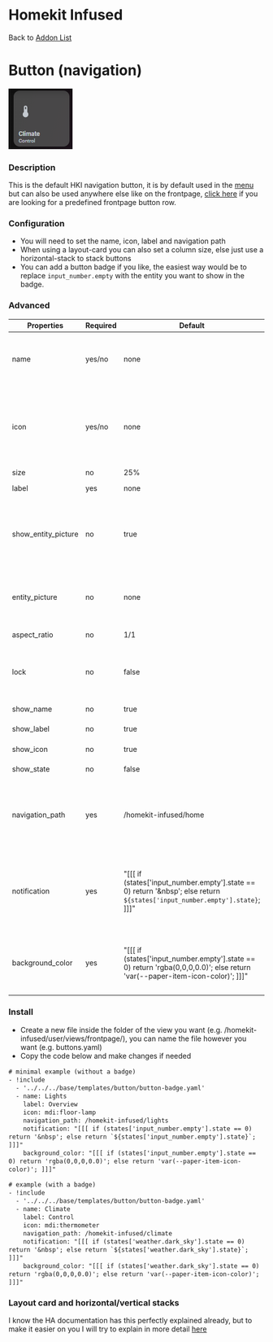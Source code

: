 # Homekit Infused

Back to [Addon List](../addon_list.md)

# Button (navigation)

![Homekit Infused](../images/button-navigation.png)

### Description
This is the default HKI navigation button, it is by default used in the [menu](menu-card.md) but can also be used anywhere else like on the frontpage, [click here](frontpage-buttons.md) if you are looking for a predefined frontpage button row.

### Configuration
- You will need to set the name, icon, label and navigation path
- When using a layout-card you can also set a column size, else just use a horizontal-stack to stack buttons
- You can add a button badge if you like, the easiest way would be to replace `input_number.empty` with the entity you want to show in the badge.

### Advanced

| Properties | Required | Default | Description |
|----------------------------------|-------------|----------------------------------|----------------------------------------------------------------------------------------------------------------------------------------------------------------------|
| name | yes/no | none | Sets the name for the button, if the entity has a friendly name in customize.yaml this is not required! (this accepts JS templates, see examples below) |
| icon | yes/no | none | Sets the icon for the button, if an entity_picture is set either in this config or in customize.yaml, the icon will be hidden! if this entity has an icon set in customize.yaml this is not required (this accepts JS templates, see examples below) |
| size | no | 25% | Sets the size of the icon |
| label | yes | none | Sets the label for the button (this accepts JS templates) |
| show_entity_picture | no | true | Set to show entity_picture instead of an icon, set this to false if you've set an entity_picture in customize.yaml and want to override it by showing an icon instead, else just leave the default setting | 
| entity_picture | no | none | Sets an entity_picture for this icon, this must be a path to an image (e.g. /local/images/your_image.png). This will override the icon setting! |
| aspect_ratio | no | 1/1 | Sets the aspect_ratio for the button |
| lock | no | false | Sets if the button will be locked, you can unlock a button by a tap, you will need to press it again to activate (this is useful to avoid accidental presses) |
| show_name | no | true | Show/hide the name on the button |
| show_label | no | true | Show/hide the label on the button |
| show_icon | no | true | Show/hide the icon on the button |
| show_state | no | false | Show/hide the state on the button |
| navigation_path | yes | /homekit-infused/home | Sets the path the button should point to, you can ONLY choose any of the included views, to find out the path names you can open the `/homekit-infused/user/views/` folder. The folder names are exactly the same as their paths |
| notification | yes | "[[[ if (states['input_number.empty'].state == 0) return '&nbsp'; else return `${states['input_number.empty'].state}`; ]]]" | Set a badge on a button, the badge will show what is set in the template, to make it easy all you'd need to do is replace the `input_number.empty` entity for an entity of which you want the state to be shown inside the badge (this accepts JS templates) |
| background_color | yes | "[[[ if (states['input_number.empty'].state == 0) return 'rgba(0,0,0,0.0)'; else return 'var(--paper-item-icon-color)'; ]]]" | Sets background color of the badge, to make it easy all you'd need to do is replace the `input_number.empty` with the exact same entity as you have put inside the notification parameter explained above |


### Install
- Create a new file inside the folder of the view you want (e.g. /homekit-infused/user/views/frontpage/), you can name the file however you want (e.g. buttons.yaml)
- Copy the code below and make changes if needed

```
# minimal example (without a badge)
- !include
  - '../../../base/templates/button/button-badge.yaml'
  - name: Lights
    label: Overview
    icon: mdi:floor-lamp
    navigation_path: /homekit-infused/lights
    notification: "[[[ if (states['input_number.empty'].state == 0) return '&nbsp'; else return `${states['input_number.empty'].state}`; ]]]"
    background_color: "[[[ if (states['input_number.empty'].state == 0) return 'rgba(0,0,0,0.0)'; else return 'var(--paper-item-icon-color)'; ]]]"   
```

```
# example (with a badge)
- !include
  - '../../../base/templates/button/button-badge.yaml'
  - name: Climate
    label: Control
    icon: mdi:thermometer
    navigation_path: /homekit-infused/climate
    notification: "[[[ if (states['weather.dark_sky'].state == 0) return '&nbsp'; else return `${states['weather.dark_sky'].state}`; ]]]"
    background_color: "[[[ if (states['weather.dark_sky'].state == 0) return 'rgba(0,0,0,0.0)'; else return 'var(--paper-item-icon-color)'; ]]]"   
```
### Layout card and horizontal/vertical stacks
I know the HA documentation has this perfectly explained already, but to make it easier on you I will try to explain in more detail [here](../addons/stacks.md)

